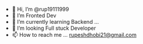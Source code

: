 - 👋 Hi, I’m @rup19111999
- 👀 I’m Fronted Dev
- 🌱 I’m currently learning Backend ...
- 💞️ I’m looking Full stuck Developer 
- 📫 How to reach me ... rupeshdhobi21@gmail.com

<!---
rup19111999/rup19111999 is a ✨ special ✨ repository because its `README.md` (this file) appears on your GitHub profile.
You can click the Preview link to take a look at your changes.
--->
